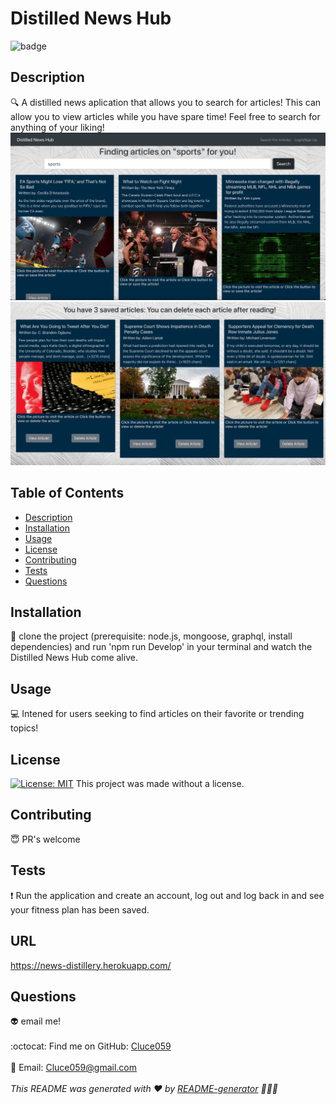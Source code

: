 # Distilled News Hub
  ![badge](https://img.shields.io/badge/license--blueviolet)
  <br />
  ## Description
  :mag: A distilled news aplication that allows you to search for articles! This can allow you to view articles while you have spare time! Feel free to search for anything of your liking!
![Get Started](./views/image-1.png)
![Get Started](./views/image-2.png)

  ## Table of Contents
  - [Description](#description)
  - [Installation](#installation)
  - [Usage](#usage)
  - [License](#license)
  - [Contributing](#contributing)
  - [Tests](#tests)
  - [Questions](#questions)
  ## Installation
  :floppy_disk: 
  clone the project (prerequisite: node.js, mongoose, graphql, install dependencies) and run 'npm run Develop' in your terminal and watch the Distilled News Hub come alive.
  ## Usage
  :computer:  Intened for users seeking to find articles on their favorite or trending topics!
  ## License
  [![License: MIT](https://img.shields.io/badge/License-MIT-yellow.svg)](https://opensource.org/licenses/MIT)
  This project was made without a license.
  ## Contributing
  :innocent: PR's welcome
  ## Tests
  :exclamation: 
    Run the application and create an account, log out and log back in and see your fitness plan has been saved.
  ## URL
https://news-distillery.herokuapp.com/
  ## Questions
  :alien: email me!<br />
  <br />
  :octocat: Find me on GitHub: [Cluce059](https://github.com/Cluce059)<br />
  <br />
  :speech_balloon: Email: Cluce059@gmail.com<br /><br />
  _This README was generated with :heart: by [README-generator](https://github.com/Cluce059/readme-generator)  :eyes::eyes::eyes:_
